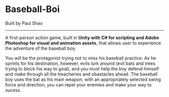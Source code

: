 # Baseball-Boi

Built by Paul Shao
______________________________________________________________________________________________________________________________
A first-person action game, built in **Unity with C# for scripting and Adobe Photoshop for visual and animation assets**, that allows user to experience the adventure of the baseball boy.

You will be the protagonist trying not to miss his baseball practice. As he sprints for his destination, however, evils lurk around (evil bats and trees trying to block his way to goal), and you must help the boy defend himself and make through all the treacheries and obastacles ahead. The baseball boy uses the bat as his main weapon, with an appropriately selected swing force and direction, you can repel your enemies and make your way to sucess.
